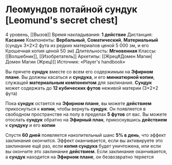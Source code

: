 # Леомундов потайной сундук [Leomund's secret chest]
4 уровень, [[Вызов]]
Время накладывания: **1 действие**
Дистанция: **Касание**
Компоненты: **Вербальный**, **Соматический**, **Материальный** (сундук 3×2×2 фута из редких материалов ценой 5 000 зм, и его Крошечная копия ценой 50 зм)
Длительность: **Мгновенная**
Классы: [[Волшебник]], [[Изобретатель]]
Архетипы: [[Жрец#Домен Магии|Домен Магии (Жрец)]]
Источник: «Player's handbook»

Вы прячете **сундук** вместе со всем его содержимым на **Эфирном плане**. Вы должны касаться и **сундука**, и его **миниатюрной копии**, служащей **материальным компонентом** для заклинания. **Сундук** может содержать до **12 кубических футов** неживой материи (3×2×2 фута)

Пока **сундук** остается на **Эфирном плане**, вы можете **действием** прикоснуться к **копии**, чтобы вернуть **сундук**. Он появляется в свободном пространстве на полу в пределах **5 футов** от вас. Вы можете отослать **сундук** обратно на **Эфирный план**, прикоснувшись **действием** к **сундуку** и его **копии**

Спустя **60 дней** появляется накопительный шанс **5% в день**, что эффект заклинания окончится. Эффект оканчивается, если вы активируете это заклинание ещё раз, если **копия сундука** будет уничтожена, или если вы окончите это заклинание **действием**. Если заклинание оканчивается, а **сундук** находится на **Эфирном плане**, он безвозвратно теряется